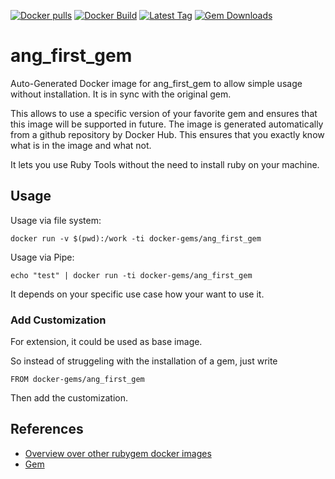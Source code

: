 [![Docker pulls](https://img.shields.io/docker/pulls/rubygem/ang_first_gem.svg)](https://hub.docker.com/r/rubygem/ang_first_gem/)
[![Docker Build](https://img.shields.io/docker/automated/rubygem/ang_first_gem.svg)](https://hub.docker.com/r/rubygem/ang_first_gem/)
[![Latest Tag](https://img.shields.io/github/tag/docker-rubygem/ang_first_gem.svg)](https://hub.docker.com/r/rubygem/ang_first_gem/)
[![Gem Downloads](https://img.shields.io/gem/dt/ang_first_gem.svg)](https://rubygems.org/gems/ang_first_gem/)
# ang_first_gem

Auto-Generated Docker image for ang_first_gem to allow simple usage without installation.
It is in sync with the original gem.

This allows to use a specific version of your favorite gem and ensures that this image will be supported in future.
The image is generated automatically from a github repository by Docker Hub.
This ensures that you exactly know what is in the image and what not.

It lets you use Ruby Tools without the need to install ruby on your machine.

## Usage

Usage via file system:

`docker run -v $(pwd):/work -ti docker-gems/ang_first_gem`

Usage via Pipe:

`echo "test" | docker run -ti docker-gems/ang_first_gem`

It depends on your specific use case how your want to use it.

### Add Customization

For extension, it could be used as base image.

So instead of struggeling with the installation of a gem, just write

`FROM docker-gems/ang_first_gem`

Then add the customization.

## References

 - [Overview over other rubygem docker images](https://github.com/thinkbot/docker-rubygem)
 - [Gem](https://rubygems.org/gems/ang_first_gem/)
